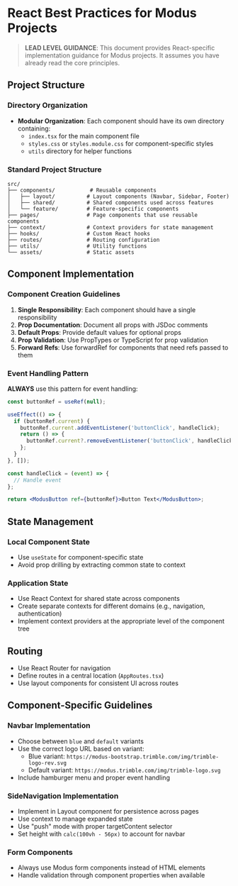 # React Best Practices for Modus Projects

> **LEAD LEVEL GUIDANCE**: This document provides React-specific implementation guidance for Modus projects. It assumes you have already read the core principles.

## Project Structure

### Directory Organization

- **Modular Organization**: Each component should have its own directory containing:
  - `index.tsx` for the main component file
  - `styles.css` or `styles.module.css` for component-specific styles
  - `utils` directory for helper functions

### Standard Project Structure

```
src/
├── components/           # Reusable components
│   ├── layout/          # Layout components (Navbar, Sidebar, Footer)
│   ├── shared/          # Shared components used across features
│   └── feature/         # Feature-specific components
├── pages/               # Page components that use reusable components
├── context/             # Context providers for state management
├── hooks/               # Custom React hooks
├── routes/              # Routing configuration
├── utils/               # Utility functions
└── assets/              # Static assets
```

## Component Implementation

### Component Creation Guidelines

1. **Single Responsibility**: Each component should have a single responsibility
2. **Prop Documentation**: Document all props with JSDoc comments
3. **Default Props**: Provide default values for optional props
4. **Prop Validation**: Use PropTypes or TypeScript for prop validation
5. **Forward Refs**: Use forwardRef for components that need refs passed to them

### Event Handling Pattern

**ALWAYS** use this pattern for event handling:

```jsx
const buttonRef = useRef(null);

useEffect(() => {
  if (buttonRef.current) {
    buttonRef.current.addEventListener('buttonClick', handleClick);
    return () => {
      buttonRef.current?.removeEventListener('buttonClick', handleClick);
    };
  }
}, []);

const handleClick = (event) => {
  // Handle event
};

return <ModusButton ref={buttonRef}>Button Text</ModusButton>;
```

## State Management

### Local Component State
- Use `useState` for component-specific state
- Avoid prop drilling by extracting common state to context

### Application State
- Use React Context for shared state across components
- Create separate contexts for different domains (e.g., navigation, authentication)
- Implement context providers at the appropriate level of the component tree

## Routing

- Use React Router for navigation
- Define routes in a central location (`AppRoutes.tsx`)
- Use layout components for consistent UI across routes

## Component-Specific Guidelines

### Navbar Implementation
- Choose between `blue` and `default` variants
- Use the correct logo URL based on variant:
  - Blue variant: `https://modus-bootstrap.trimble.com/img/trimble-logo-rev.svg`
  - Default variant: `https://modus.trimble.com/img/trimble-logo.svg`
- Include hamburger menu and proper event handling

### SideNavigation Implementation
- Implement in Layout component for persistence across pages
- Use context to manage expanded state
- Use "push" mode with proper targetContent selector
- Set height with `calc(100vh - 56px)` to account for navbar

### Form Components
- Always use Modus form components instead of HTML elements
- Handle validation through component properties when available
